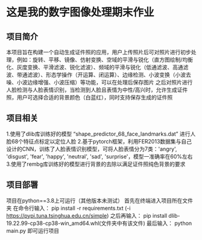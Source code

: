 # 这是我的数字图像处理期末作业
## 项目简介
本项目旨在构建一个自动生成证件照的应用，用户上传照片后可对照片进行初步处理，例如：旋转、平移、镜像、仿射变换、空域的平滑与锐化（直方图绘制/均衡化、灰度变换、平滑滤波、锐化滤波）、频域的平滑与锐化（低通滤波、高通滤波、带通滤波）、形态学操作（开运算、闭运算）、边缘检测、小波变换（小波去噪、小波边缘增强、小波压缩）等功能，可以在处理后保存图片
之后对照片进行人脸检测与人脸表情识别，当检测到人脸且表情为中性/高兴时，允许生成证件照，用户可选择合适的背景颜色（白蓝红），同时支持保存生成的证件照

## 项目相关
1.使用了dlib库训练好的模型 “shape_predictor_68_face_landmarks.dat” 进行人脸68个特征点标定以定位人脸
2.基于pytorch框架，利用FER2013数据集与自己设计的CNN，训练了人脸表情识别模型，可将人脸表情分为7类：'angry', 'disgust', 'fear', 'happy', 'neutral', 'sad', 'surprise'，模型一准确率在60%左右
3.使用了rembg库训练好的模型进行背景的去除以满足证件照纯色背景的要求

## 项目部署
项目在python==3.8上可运行（其他版本未测试）
首先在终端进入项目所在文件夹
在命令行输入：
pip install -r requirements.txt (-i https://pypi.tuna.tsinghua.edu.cn/simple)
之后再输入：
pip install dlib-19.22.99-cp38-cp38-win_amd64.whl(文件夹中有该文件)
最后输入：
python main.py
即可运行项目